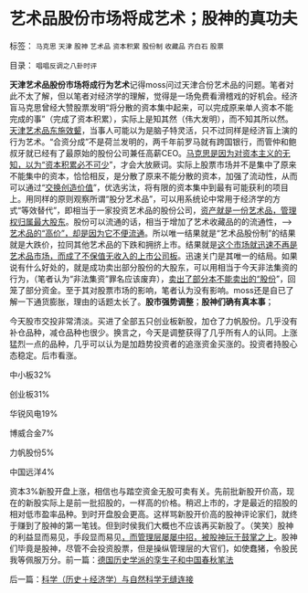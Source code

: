 # 艺术品股份市场将成艺术；股神的真功夫

标签： `马克思` `天津` `股神` `艺术品` `资本积累` `股份制` `收藏品` `齐白石` `股票` 

目录： `唱唱反调之八卦时评`

**天津艺术品股份市场将成行为艺术**记得moss问过天津合份艺术品的问题。笔者对此不太了解，但以笔者对经济学的理解，觉得是一场免费看滑稽戏的好机会。经济盲马克思曾经大赞股票发明“将分散的资本集中起来，可以完成原来单人资本不能完成的事”（完成了资本积累），实际上是知其然（伟大发明），而不知其所以然。[天津艺术品东施效颦](../../../2009/12/7/科学家和艺术家，&nbsp;科学和民主.md)，当事人可能以为是脑子特灵活，只不过同样是经济盲上演的行为艺术。“合资分成”不是荷兰发明的，两千年前罗马就有跨国银行，而管仲和鲍叔牙就已经有了最原始的股份公司兼任高薪CEO。[马克思是因为对资本主义的无知，以为“资本积累必不可少](../../../2010/10/30/工业革命是通货紧缩和市场扩大而不是资本积累.md)”，才会大放厥词。实际上股票市场并不是集中了原来不能集中的资本，恰恰相反，是分散了原来不能分散的资本，加强了流动性，从而可以通过“[交换创造价值](../../../2011/2/6/什么是价值？发展？和资本？交换创造价值！.md)”，优选劣汰，将有限的资本集中到最有可能获利的项目上。用同样的原则观察所谓“股分艺术品”，可以用系统论中常用于经济学的方式“等效替代”，即相当于一家投资艺术品的股份公司，[资产就是一份艺术品，管理权归属最大股东](../../../2010/7/5/艺术明星足球与中国的艺术明星战争和政治.md)。股份可以流通的话，相当于增加了艺术收藏品的的流通性，——>[艺术品的“高价”，却是因为它不便流通](../../../2008/8/6/楼市股市艺术品等坐庄的异同.md)。所以唯一结果就是“艺术品股份制”的结果就是大跌价，拉同其他艺术品的下跌和拥挤上市。结果就是[这个市场就迅速不再是艺术品市场，而成了不保值无收入的上市公司板](../../../2011/1/2/米塞斯原理和张五常的古董.md)。迅速关门是其唯一的结局。如果说有什么好处的，就是成功卖出部分股份的大股东，可以用相当于今天非法集资的行为，（笔者认为“非法集资”罪名应该废弃），[卖出了部分本不能卖出的“股份](../../../2009/11/26/自愿交换是市场价值的唯一标准，和讲科学的艺术品.md)”，回笼了部分资金。至于其对股票市场的影响，笔者认为没有影响。moss还是自已了解一下通货膨胀，理由的话题太长了。**股市强势调整**；**股神们确有真本事**；

今天股市交投非常清淡。买进了全部五只创业板新股，加仓了力帆股份。几乎没有补仓品种，减仓品种也很少。换言之，今天是调整获得了几乎所有人的认同。上涨猛烈一点的品种，几乎可以认为是加趋势投资者的追涨资金买涨的。投资者持股心态稳定。后市看涨。

中小板32%

创业板31%

华锐风电19%

博威合金7%

力帆股份5%

中国远洋4%

资本3%新股开盘上涨，相信也与踏空资金无股可卖有关。先前批新股开价高，现在的新股实际上是前一批招股的，一样高的价格。稍迟上市的，才是最近的招股的相对低市盈率品种。到时开盘股会更高。这样骂新股开价高的股神评论家们，就终于赚到了股神的第一笔钱。但到时侯我们大概也不应该再买新股了。（笑笑）股神的利益显而易见，手段显而易见[，而管理层屡屡中招，被股神玩于鼓掌之上](../../../2010/9/14/股票市场价格陪审团！.md)。股神们毕竟是股神，尽管不会投资股票，但是操纵管理层的大官们，如使蠢猪，令股民我等佩服万分。前一篇：[德国历史学派的孪生子和中国春秋笔法](../../../2011/2/14/德国历史学派的孪生子和中国春秋笔法.md)

后一篇：[科学（历史＋经济学）与自然科学无缝连接](../../../2011/2/15/科学（历史＋经济学）与自然科学无缝连接.md)